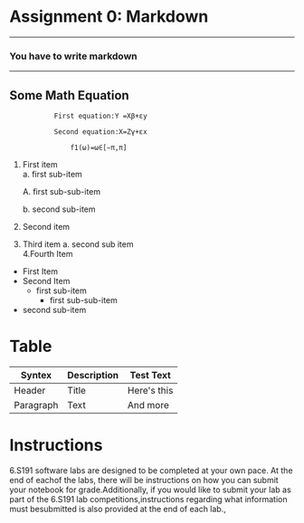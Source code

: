 # Assignment 0: Markdown
---
### You have to write markdown  
----  


## Some Math Equation


               First equation:Y =Xβ+εy  

               Second equation:X=Zγ+εx  
                   
                   f1(ω)=ω∈[−π,π]

                   
1. First item  
a. first sub-item   

     A. first sub-sub-item

     b. second sub-item  
2. Second item  
3. Third item a. second sub item  
4.Fourth Item  

- First Item
- Second Item
     - first sub-item  
       - first sub-sub-item  
- second sub-item   

# Table

| Syntex | Description | Test Text |  
|--------|-------------|-----------|  
| Header |  Title      |Here's this|  
|Paragraph|  Text      |And more   | 

# Instructions

<p> 6.S191 software labs are designed to be completed at your own pace. At the end of eachof the labs, there will be instructions on how you can submit your notebook for grade.Additionally, if you would like to submit your lab as part of the 6.S191 lab competitions,instructions regarding what information must besubmitted is also provided at the end of
each lab.,</p>



  








               



